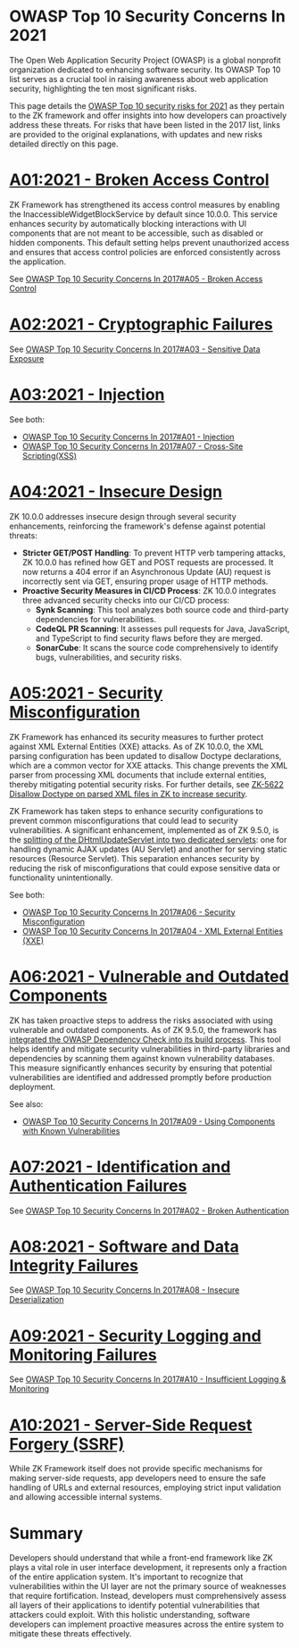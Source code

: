 # OWASP Top 10 Security Concerns In 2021

The Open Web Application Security Project (OWASP) is a global nonprofit
organization dedicated to enhancing software security. Its OWASP Top 10
list serves as a crucial tool in raising awareness about web application
security, highlighting the ten most significant risks.

This page details the [OWASP Top 10 security risks for 2021](https://owasp.org/Top10/) as they pertain to the ZK framework and
offer insights into how developers can proactively address these
threats. For risks that have been listed in the 2017 list, links are
provided to the original explanations, with updates and new risks
detailed directly on this page.

# [A01:2021 - Broken Access Control](https://owasp.org/Top10/A01_2021-Broken_Access_Control/)

ZK Framework has strengthened its access control measures by enabling
the InaccessibleWidgetBlockService by default since 10.0.0. This service
enhances security by automatically blocking interactions with UI
components that are not meant to be accessible, such as disabled or
hidden components. This default setting helps prevent unauthorized
access and ensures that access control policies are enforced
consistently across the application.

See [OWASP Top 10 Security Concerns In 2017#A05 - Broken Access Control]({{site.baseurl}}/zk_dev_ref/security_tips/2017#A05-Broken_Access_Control)

# [A02:2021 - Cryptographic Failures](https://owasp.org/Top10/A02_2021-Cryptographic_Failures/)

See [OWASP Top 10 Security Concerns In 2017#A03 - Sensitive Data Exposure]({{site.baseurl}}/zk_dev_ref/security_tips/2017#A03-Sensitive_Data_Exposure)

# [A03:2021 - Injection](https://owasp.org/Top10/A03_2021-Injection/)

See both:

- [OWASP Top 10 Security Concerns In 2017#A01 - Injection]({{site.baseurl}}/zk_dev_ref/security_tips/2017#A01-Injection)
- [OWASP Top 10 Security Concerns In 2017#A07 - Cross-Site Scripting(XSS)]({{site.baseurl}}/zk_dev_ref/security_tips/2017#A07-Cross-Site_Scripting_(XSS))

# [A04:2021 - Insecure Design](https://owasp.org/Top10/A04_2021-Insecure_Design/)

ZK 10.0.0 addresses insecure design through several security
enhancements, reinforcing the framework's defense against potential
threats:

- **Stricter GET/POST Handling**: To prevent HTTP verb tampering
  attacks, ZK 10.0.0 has refined how GET and POST requests are
  processed. It now returns a 404 error if an Asynchronous Update (AU)
  request is incorrectly sent via GET, ensuring proper usage of HTTP
  methods.
- **Proactive Security Measures in CI/CD Process**: ZK 10.0.0 integrates
  three advanced security checks into our CI/CD process:
  - **Synk Scanning**: This tool analyzes both source code and
    third-party dependencies for vulnerabilities.
  - **CodeQL PR Scanning**: It assesses pull requests for Java,
    JavaScript, and TypeScript to find security flaws before they are
    merged.
  - **SonarCube**: It scans the source code comprehensively to identify
    bugs, vulnerabilities, and security risks.

# [A05:2021 - Security Misconfiguration](https://owasp.org/Top10/A05_2021-Security_Misconfiguration/)

ZK Framework has enhanced its security measures to further protect
against XML External Entities (XXE) attacks. As of ZK 10.0.0, the XML
parsing configuration has been updated to disallow Doctype declarations,
which are a common vector for XXE attacks. This change prevents the XML
parser from processing XML documents that include external entities,
thereby mitigating potential security risks. For further details, see
[ZK-5622 Disallow Doctype on parsed XML files in ZK to increase security](https://tracker.zkoss.org/browse/ZK-5622).

ZK Framework has taken steps to enhance security configurations to
prevent common misconfigurations that could lead to security
vulnerabilities. A significant enhancement, implemented as of ZK 9.5.0,
is the [splitting of the DHtmlUpdateServlet into two dedicated servlets](https://tracker.zkoss.org/browse/ZK-4564): one for handling
dynamic AJAX updates (AU Servlet) and another for serving static
resources (Resource Servlet). This separation enhances security by
reducing the risk of misconfigurations that could expose sensitive data
or functionality unintentionally.

See both:

- [OWASP Top 10 Security Concerns In 2017#A06 - Security Misconfiguration]({{site.baseurl}}/zk_dev_ref/security_tips/2017#A06-Security_Misconfiguration)
- [OWASP Top 10 Security Concerns In 2017#A04 - XML External Entities (XXE)]({{site.baseurl}}/zk_dev_ref/security_tips/2017#A04-XML_External_Entities_(XXE))

# [A06:2021 - Vulnerable and Outdated Components](https://owasp.org/Top10/A06_2021-Vulnerable_and_Outdated_Components/)

ZK has taken proactive steps to address the risks associated with using
vulnerable and outdated components. As of ZK 9.5.0, the framework has
[integrated the OWASP Dependency Check into its build process](https://tracker.zkoss.org/browse/ZK-4562). This tool helps
identify and mitigate security vulnerabilities in third-party libraries
and dependencies by scanning them against known vulnerability databases.
This measure significantly enhances security by ensuring that potential
vulnerabilities are identified and addressed promptly before production
deployment.

See also:

- [OWASP Top 10 Security Concerns In 2017#A09 - Using Components with Known Vulnerabilities]({{site.baseurl}}/zk_dev_ref/security_tips/2017#A09-Using_Components_with_Known_Vulnerabilities)

# [A07:2021 - Identification and Authentication Failures](https://owasp.org/Top10/A07_2021-Identification_and_Authentication_Failures/)

See [OWASP Top 10 Security Concerns In 2017#A02 - Broken Authentication]({{site.baseurl}}/zk_dev_ref/security_tips/2017#A02-Broken_Authentication)

# [A08:2021 - Software and Data Integrity Failures](https://owasp.org/Top10/A08_2021-Software_and_Data_Integrity_Failures/)

See [OWASP Top 10 Security Concerns In 2017#A08 - Insecure Deserialization]({{site.baseurl}}/zk_dev_ref/security_tips/2017#A08-Insecure_Deserialization)

# [A09:2021 - Security Logging and Monitoring Failures](https://owasp.org/Top10/A09_2021-Security_Logging_and_Monitoring_Failures/)

See [OWASP Top 10 Security Concerns In 2017#A10 - Insufficient Logging & Monitoring]({{site.baseurl}}/zk_dev_ref/security_tips/2017#A10-Insufficient_Logging_and_Monitoring)

# [A10:2021 - Server-Side Request Forgery (SSRF)](https://owasp.org/Top10/A10_2021-Server-Side_Request_Forgery_%28SSRF%29/)

While ZK Framework itself does not provide specific mechanisms for
making server-side requests, app developers need to ensure the safe
handling of URLs and external resources, employing strict input
validation and allowing accessible internal systems.

# Summary

Developers should understand that while a front-end framework like ZK
plays a vital role in user interface development, it represents only a
fraction of the entire application system. It's important to recognize
that vulnerabilities within the UI layer are not the primary source of
weaknesses that require fortification. Instead, developers must
comprehensively assess all layers of their applications to identify
potential vulnerabilities that attackers could exploit. With this
holistic understanding, software developers can implement proactive
measures across the entire system to mitigate these threats effectively.

